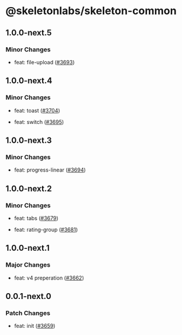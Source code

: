 # @skeletonlabs/skeleton-common

## 1.0.0-next.5
### Minor Changes


- feat: file-upload ([#3693](https://github.com/skeletonlabs/skeleton/pull/3693))

## 1.0.0-next.4
### Minor Changes


- feat: toast ([#3704](https://github.com/skeletonlabs/skeleton/pull/3704))


- feat: switch ([#3695](https://github.com/skeletonlabs/skeleton/pull/3695))

## 1.0.0-next.3
### Minor Changes


- feat: progress-linear ([#3694](https://github.com/skeletonlabs/skeleton/pull/3694))

## 1.0.0-next.2
### Minor Changes


- feat: tabs ([#3679](https://github.com/skeletonlabs/skeleton/pull/3679))


- feat: rating-group ([#3681](https://github.com/skeletonlabs/skeleton/pull/3681))

## 1.0.0-next.1
### Major Changes


- feat: v4 preperation ([#3662](https://github.com/skeletonlabs/skeleton/pull/3662))

## 0.0.1-next.0
### Patch Changes


- feat: init ([#3659](https://github.com/skeletonlabs/skeleton/pull/3659))
